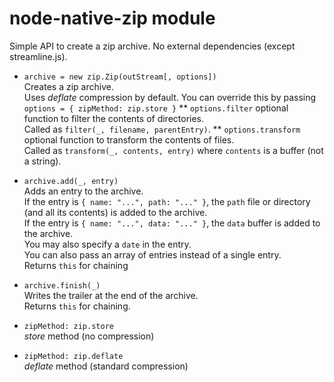 
# node-native-zip module

Simple API to create a zip archive. No external dependencies (except streamline.js).

* `archive = new zip.Zip(outStream[, options])`  
  Creates a zip archive.  
  Uses _deflate_ compression by default. You can override this by passing  
  `options = { zipMethod: zip.store }`
  ** `options.filter` optional function to filter the contents of directories.  
  Called as `filter(_, filename, parentEntry)`. 
  ** `options.transform` optional function to transform the contents of files.  
  Called as `transform(_, contents, entry)` where `contents` is a buffer (not a string).

* `archive.add(_, entry)`  
  Adds an entry to the archive.  
  If the entry is `{ name: "...", path: "..." }`,
  the `path` file or directory (and all its contents) is added to the archive.  
  If the entry is `{ name: "...", data: "..." }`,
  the `data` buffer is added to the archive.  
  You may also specify a `date` in the entry.  
  You can also pass an array of entries instead of a single entry.  
  Returns `this` for chaining

* `archive.finish(_)`  
  Writes the trailer at the end of the archive.  
  Returns `this` for chaining.

* `zipMethod: zip.store`  
  _store_ method (no compression)

* `zipMethod: zip.deflate`  
  _deflate_ method (standard compression)

